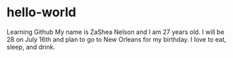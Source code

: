 # hello-world
Learning Github
My name is ZaShea Nelson and I am 27 years old. I will be 28 on July 16th and plan to go to New Orleans for my birthday. I love to eat, sleep, and drink.
